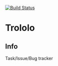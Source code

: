 [![Build Status](https://travis-ci.com/xmig/trololo.svg?branch=production)](https://travis-ci.com/xmig/trololo)

# Trololo

## Info
Task/Issue/Bug tracker
